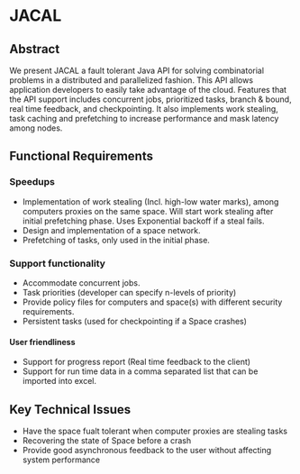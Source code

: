 JACAL 
=====

Abstract
--------
We present JACAL a fault tolerant Java API for solving combinatorial problems in a distributed and parallelized fashion. This API allows application developers to easily take advantage of the cloud. Features that the API support includes concurrent jobs, prioritized tasks, branch & bound, real time feedback, and checkpointing. It also implements work stealing, task caching and prefetching to increase performance and mask latency among nodes.

Functional Requirements
-----------------------
### Speedups
* Implementation of work stealing (Incl. high-low water marks), among computers proxies on the same space. Will start work stealing after initial prefetching phase. Uses Exponential backoff if a steal fails. 
* Design and implementation of a space network. 
* Prefetching of tasks, only used in the initial phase. 

### Support functionality
* Accommodate concurrent jobs. 
* Task priorities (developer can specify n-levels of priority)
* Provide policy files for computers and space(s) with different security requirements.
* Persistent tasks (used for checkpointing if a Space crashes)


#### User friendliness
 * Support for progress report (Real time feedback to the client)
 * Support for run time data in a comma separated list that can be imported into excel.

Key Technical Issues
--------------------
* Have the space fualt tolerant when computer proxies are stealing tasks
* Recovering the state of Space before a crash
* Provide good asynchronous feedback to the user without affecting system performance 
